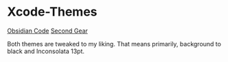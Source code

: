 Xcode-Themes
============

[Obsidian Code](https://gist.github.com/837656)
[Second Gear](https://github.com/secondgear/xcode-templates)

Both themes are tweaked to my liking. That means primarily, background to black and Inconsolata 13pt.